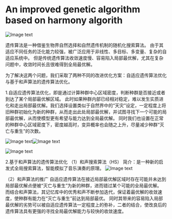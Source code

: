 # An improved genetic algorithm based on harmony algorith
![Image text](https://github.com/KenyonZhao233/An-improved-genetic-algorithm-based-on-harmony-algorithm/blob/master/图片/1.png)
  
  遗传算法是一种借鉴生物界自然选择和自然遗传机制的随机化搜索算法。
  由于其适应不同任务的泛化能力较强，被广泛应用于非线性、多目标、多变量、复杂的自适应系统中。
  但是传统遗传算法收敛速度慢、容易陷入局部最优解，尤其在复杂问题中，收敛时间长且很难得到全局最优解。
  
  为了解决这两个问题，我们采取了两种不同的改进优化方案：自适应遗传算法优化与基于和声算法的遗传算法优化。
  
  1.自适应遗传算法优化，即是通过计算种群中心区域密度，判断种群是否接近或者到达了某个局部最优解区域。
  此时如果种群内部已经相对稳定，难以发生实质进化和走出局部最优解。我们选择设置类似于自然界中的“天灾”设定，一定程度上将旧种群初始化为新的种群，从而走出此处局部最优解，并试图寻找下一个可能的局部最优解，从而使模型更有希望与能力达到全局最优解。
  同时我们也设置在正常的种群中心区域密度下，密度越高时，变异概率也会随之上升，尽量减少种群“灭亡与重生”的次数。
  
![Image text](https://github.com/KenyonZhao233/An-improved-genetic-algorithm-based-on-harmony-algorithm/blob/master/图片/2.png)![Image text](https://github.com/KenyonZhao233/An-improved-genetic-algorithm-based-on-harmony-algorithm/blob/master/图片/3.png)

![Image text](https://github.com/KenyonZhao233/An-improved-genetic-algorithm-based-on-harmony-algorithm/blob/master/图片/4.PNG)

2.基于和声算法的遗传算法优化
（1）和声搜索算法（HS）
  简介：是一种新的启发式全局搜索算法，智能模拟了音乐演奏的原理。
 ![Image text](https://github.com/KenyonZhao233/An-improved-genetic-algorithm-based-on-harmony-algorithm/blob/master/图片/5.png)
 
（2）和声算法的推广
  自适应遗传算法在接近局部最优解区域时存在可能并未达到局部最优解点便被“灭亡与重生”为新的种群，进而错过某个可能的全局最优解。
  而结合和声算法，其记忆库中的优秀和声不断参加迭代，保证着最优解的收敛速度，使种群有能力在“灭亡与重生”前达到局部最优。
  同时其带来的容易陷入局部最优解的劣势可以被自适应遗传算法一定程度上的弥补，二者的结合，使改良后的遗传算法具有更强的寻找全局最优解能力与较快的收敛速度。
